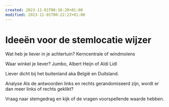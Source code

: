 ```yaml
---
created: 2023-11-01T00:18:20+01:00
modified: 2023-11-01T00:22:23+01:00
---
```


# Ideeën voor de stemlocatie wijzer

Wat heb je liever in je achtertuin? Kerncentrale of windmolens

Waar winkel je liever? Jumbo, Albert Heijn of Aldi Lidl

Liever dicht bij het buitenland aka België en Duitsland.

Analyse
Als de antwoorden links en rechts gerandomiseerd zijn, wordt er dan meer links of rechts geklikt?

Vraag naar stemgedrag en kijk of de vragen voorspellende waarde hebben.
